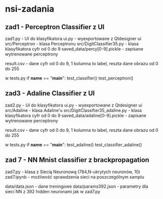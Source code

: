 # nsi-zadania


## zad1 -  Perceptron Classifier z UI

 zad1.py - UI do klasyfikatora
 ui.py - wyexportowane z Qtdesigner ui
 src/Perceptron - klasa Perceptronu
 src/DigitClassifier35.py - klasa klasyfikatora cyfr od 0 do 9
 saved_data/percy[0-9].pickle - zapisane wytrenowane perceptrony 

 result.csv - dane cyfr od 0 do 9, 1 kolumna to label, reszta dane obrazu od 0 do 255

 w tests.py
 if __name__ == "__main__":
     test_classifier()
     test_perceptron()
    
## zad3 -  Adaline Classifier z UI

 zad2.py - UI do klasyfikatora
 ui.py - wyexportowane z Qtdesigner ui
 src/Adaline - klasa Adaline'u
 src/DigitClassifier35_adaline.py - klasa klasyfikatora cyfr od 0 do 9
 saved_data/adaline[0-9].pickle - zapisane wytrenowane perceptrony 

 result.csv - dane cyfr od 0 do 9, 1 kolumna to label, reszta dane obrazu od 0 do 255

 w tests.py
 if __name__ == "__main__":
     test_adaline()
     test_classifier_adaline()
     
## zad 7 - NN Mnist classifier z brackpropagation

zad7.py - klasa z Siecią Neuronową (784,N-ukrytych neuronów, 10)
zad7.ipynb - możliwość sprawdzenia sieci na poszczególnym samplu

data/data.json - dane treningowe
data/params392.json - parametry dla sieci NN z 392 hidden neuronami jak w zad7.py

